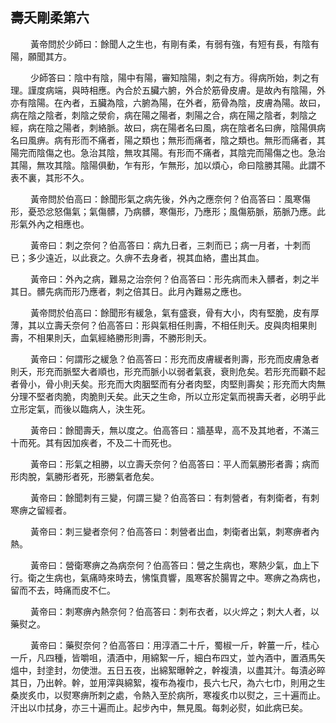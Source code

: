 ## 壽夭剛柔第六

<p>&emsp;&emsp;
黃帝問於少師曰：餘聞人之生也，有剛有柔，有弱有強，有短有長，有陰有陽，願聞其方。
</p>
<p>&emsp;&emsp;
少師答曰：陰中有陰，陽中有陽，審知陰陽，刺之有方。得病所始，刺之有理。謹度病端，與時相應。內合於五臟六腑，外合於筋骨皮膚。是故內有陰陽，外亦有陰陽。在內者，五臟為陰，六腑為陽，在外者，筋骨為陰，皮膚為陽。故曰，病在陰之陰者，刺陰之滎俞，病在陽之陽者，刺陽之合，病在陽之陰者，刺陰之經，病在陰之陽者，刺絡脈。故曰，病在陽者名曰風，病在陰者名曰痹，陰陽俱病名曰風痹。病有形而不痛者，陽之類也；無形而痛者，陰之類也。無形而痛者，其陽完而陰傷之也。急治其陰，無攻其陽。有形而不痛者，其陰完而陽傷之也。急治其陽，無攻其陰。陰陽俱動，乍有形，乍無形，加以煩心，命曰陰勝其陽。此謂不表不裏，其形不久。
</p>
<p>&emsp;&emsp;
黃帝問於伯高曰：餘聞形氣之病先後，外內之應奈何？伯高答曰：風寒傷形，憂恐忿怒傷氣；氣傷髒，乃病髒，寒傷形，乃應形；風傷筋脈，筋脈乃應。此形氣外內之相應也。
</p>
<p>&emsp;&emsp;
黃帝曰：刺之奈何？伯高答曰：病九日者，三刺而已；病一月者，十刺而已；多少遠近，以此衰之。久痹不去身者，視其血絡，盡出其血。
</p>
<p>&emsp;&emsp;
黃帝曰：外內之病，難易之治奈何？伯高答曰：形先病而未入髒者，刺之半其日。髒先病而形乃應者，刺之倍其日。此月內難易之應也。
</p>
<p>&emsp;&emsp;
黃帝問於伯高曰：餘聞形有緩急，氣有盛衰，骨有大小，肉有堅脆，皮有厚薄，其以立壽夭奈何？伯高答曰：形與氣相任則壽，不相任則夭。皮與肉相果則壽，不相果則夭，血氣經絡勝形則壽，不勝形則夭。
</p>
<p>&emsp;&emsp;
黃帝曰：何謂形之緩急？伯高答曰：形充而皮膚緩者則壽，形充而皮膚急者則夭，形充而脈堅大者順也，形充而脈小以弱者氣衰，衰則危矣。若形充而顴不起者骨小，骨小則夭矣。形充而大肉胭堅而有分者肉堅，肉堅則壽矣；形充而大肉無分理不堅者肉脆，肉脆則夭矣。此天之生命，所以立形定氣而視壽夭者，必明乎此立形定氣，而後以臨病人，決生死。
</p>
<p>&emsp;&emsp;
黃帝曰：餘聞壽夭，無以度之。伯高答曰：牆基卑，高不及其地者，不滿三十而死。其有因加疾者，不及二十而死也。
</p>
<p>&emsp;&emsp;
黃帝曰：形氣之相勝，以立壽夭奈何？伯高答曰：平人而氣勝形者壽；病而形肉脫，氣勝形者死，形勝氣者危矣。
</p>
<p>&emsp;&emsp;
黃帝曰：餘聞刺有三變，何謂三變？伯高答曰：有刺營者，有刺衛者，有刺寒痹之留經者。
</p>
<p>&emsp;&emsp;
黃帝曰：刺三變者奈何？伯高答曰：刺營者出血，刺衛者出氣，刺寒痹者內熱。
</p>
<p>&emsp;&emsp;
黃帝曰：營衛寒痹之為病奈何？伯高答曰：營之生病也，寒熱少氣，血上下行。衛之生病也，氣痛時來時去，怫愾賁響，風寒客於腸胃之中。寒痹之為病也，留而不去，時痛而皮不仁。
</p>
<p>&emsp;&emsp;
黃帝曰：刺寒痹內熱奈何？伯高答曰：刺布衣者，以火焠之；刺大人者，以藥熨之。
</p>
<p>&emsp;&emsp;
黃帝曰：藥熨奈何？伯高答曰：用淳酒二十斤，蜀椒一斤，幹薑一斤，桂心一斤，凡四種，皆嚼咀，漬酒中，用綿絮一斤，細白布四丈，並內酒中，置酒馬矢熅中，封塗封，勿使泄。五日五夜，出綿絮曝幹之，幹複潰，以盡其汁。每漬必晬其日，乃出幹。幹，並用滓與綿絮，複布為複巾，長六七尺，為六七巾，則用之生桑炭炙巾，以熨寒痹所刺之處，令熱入至於病所，寒複炙巾以熨之，三十遍而止。汗出以巾拭身，亦三十遍而止。起步內中，無見風。每刺必熨，如此病已矣。
</p>
